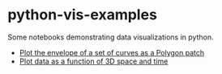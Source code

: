 # python-vis-examples
Some notebooks demonstrating data visualizations in python.

- [Plot the envelope of a set of curves as a Polygon patch](curve_envelope.ipynb)
- [Plot data as a function of 3D space and time](spacetimeseries_plot.ipynb)